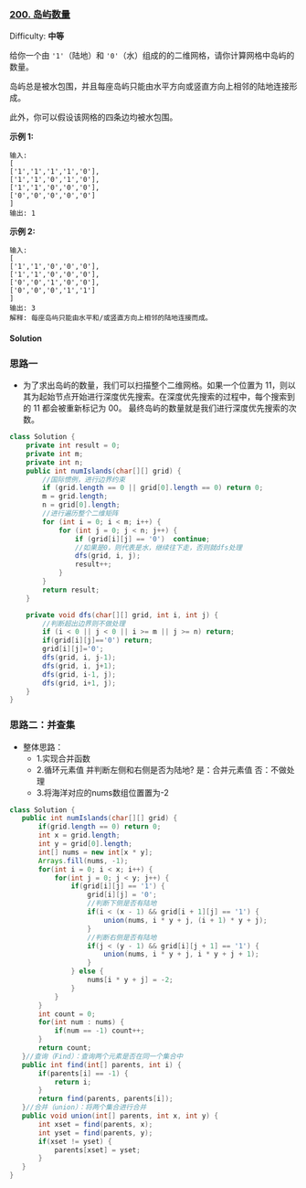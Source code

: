 ### [200\. 岛屿数量](https://leetcode-cn.com/problems/number-of-islands/)

Difficulty: **中等**

给你一个由 `'1'`（陆地）和 `'0'`（水）组成的的二维网格，请你计算网格中岛屿的数量。

岛屿总是被水包围，并且每座岛屿只能由水平方向或竖直方向上相邻的陆地连接形成。

此外，你可以假设该网格的四条边均被水包围。

**示例 1:**

```
输入:
[
['1','1','1','1','0'],
['1','1','0','1','0'],
['1','1','0','0','0'],
['0','0','0','0','0']
]
输出: 1
```

**示例 2:**

```
输入:
[
['1','1','0','0','0'],
['1','1','0','0','0'],
['0','0','1','0','0'],
['0','0','0','1','1']
]
输出: 3
解释: 每座岛屿只能由水平和/或竖直方向上相邻的陆地连接而成。
```

#### Solution

### 思路一

* 为了求出岛屿的数量，我们可以扫描整个二维网格。如果一个位置为 11，则以其为起始节点开始进行深度优先搜索。在深度优先搜索的过程中，每个搜索到的 11 都会被重新标记为 00。
  最终岛屿的数量就是我们进行深度优先搜索的次数。


```java
class Solution {
    private int result = 0;
    private int m;
    private int n;
    public int numIslands(char[][] grid) {
        //国际惯例，进行边界约束
        if (grid.length == 0 || grid[0].length == 0) return 0;  
        m = grid.length;
        n = grid[0].length;             
        //进行遍历整个二维矩阵
        for (int i = 0; i < m; i++) {
            for (int j = 0; j < n; j++) {
                if (grid[i][j] == '0')  continue;              
                //如果是0，则代表是水，继续往下走，否则就dfs处理
                dfs(grid, i, j);
                result++;
            }
        }
        return result;
    }

    private void dfs(char[][] grid, int i, int j) {
        //判断超出边界则不做处理
        if (i < 0 || j < 0 || i >= m || j >= n) return;
        if(grid[i][j]=='0') return;
        grid[i][j]='0';
        dfs(grid, i, j-1);
        dfs(grid, i, j+1);
        dfs(grid, i-1, j);
        dfs(grid, i+1, j);
    }
}
```
### 思路二：并查集
* 整体思路：
     * 1.实现合并函数
     * 2.循环元素值 并判断左侧和右侧是否为陆地? 
         是：合并元素值
         否：不做处理
     * 3.将海洋对应的nums数组位置置为-2
 
 ```java
 class Solution {
    public int numIslands(char[][] grid) {
        if(grid.length == 0) return 0;
        int x = grid.length;
        int y = grid[0].length;
        int[] nums = new int[x * y];
        Arrays.fill(nums, -1);
        for(int i = 0; i < x; i++) {
            for(int j = 0; j < y; j++) {
                if(grid[i][j] == '1') {
                    grid[i][j] = '0';
                    //判断下侧是否有陆地
                    if(i < (x - 1) && grid[i + 1][j] == '1') {
                        union(nums, i * y + j, (i + 1) * y + j);
                    }
                    //判断右侧是否有陆地
                    if(j < (y - 1) && grid[i][j + 1] == '1') {
                        union(nums, i * y + j, i * y + j + 1);
                    }
                } else {
                    nums[i * y + j] = -2;
                }
            }
        }
        int count = 0;
        for(int num : nums) {
            if(num == -1) count++;
        }
        return count;
    }//查询（Find）：查询两个元素是否在同一个集合中
    public int find(int[] parents, int i) {
        if(parents[i] == -1) {
            return i;
        }
        return find(parents, parents[i]);
    }//合并（union）：将两个集合进行合并
    public void union(int[] parents, int x, int y) {
        int xset = find(parents, x);
        int yset = find(parents, y);
        if(xset != yset) {
            parents[xset] = yset;
        }
    }
}
```
